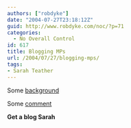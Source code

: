 ```yaml
---
authors: ["robdyke"]
date: "2004-07-27T23:18:12Z"
guid: http://www.robdyke.com/noc/?p=71
categories:
  - No Overall Control
id: 617
title: Blogging MPs
url: /2004/07/27/blogging-mps/
tags:
- Sarah Teather
---
```

Some [background](http://www.voxpolitics.com/weblog/archives/000468.html#000468)

Some [comment](http://greenwichtimes.blogspot.com/2004/07/development-of-mps-websites-since-1994.html)

**Get a blog Sarah**